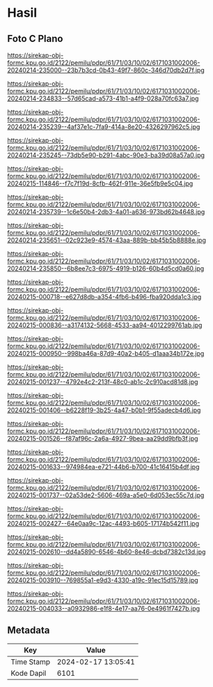# Hasil

## Foto C Plano

https://sirekap-obj-formc.kpu.go.id/2122/pemilu/pdpr/61/71/03/10/02/6171031002006-20240214-235000--23b7b3cd-0b43-49f7-860c-346d70db2d7f.jpg

https://sirekap-obj-formc.kpu.go.id/2122/pemilu/pdpr/61/71/03/10/02/6171031002006-20240214-234833--57d65cad-a573-41b1-a4f9-028a70fc63a7.jpg

https://sirekap-obj-formc.kpu.go.id/2122/pemilu/pdpr/61/71/03/10/02/6171031002006-20240214-235239--4af37e1c-7fa9-414a-8e20-4326297962c5.jpg

https://sirekap-obj-formc.kpu.go.id/2122/pemilu/pdpr/61/71/03/10/02/6171031002006-20240214-235245--73db5e90-b291-4abc-90e3-ba39d08a57a0.jpg

https://sirekap-obj-formc.kpu.go.id/2122/pemilu/pdpr/61/71/03/10/02/6171031002006-20240215-114846--f7c7f19d-8cfb-462f-911e-36e5fb9e5c04.jpg

https://sirekap-obj-formc.kpu.go.id/2122/pemilu/pdpr/61/71/03/10/02/6171031002006-20240214-235739--1c6e50b4-2db3-4a01-a636-973bd62b4648.jpg

https://sirekap-obj-formc.kpu.go.id/2122/pemilu/pdpr/61/71/03/10/02/6171031002006-20240214-235651--02c923e9-4574-43aa-889b-bb45b5b8888e.jpg

https://sirekap-obj-formc.kpu.go.id/2122/pemilu/pdpr/61/71/03/10/02/6171031002006-20240214-235850--6b8ee7c3-6975-4919-b126-60b4d5cd0a60.jpg

https://sirekap-obj-formc.kpu.go.id/2122/pemilu/pdpr/61/71/03/10/02/6171031002006-20240215-000718--e627d8db-a354-4fb6-b496-fba920dda1c3.jpg

https://sirekap-obj-formc.kpu.go.id/2122/pemilu/pdpr/61/71/03/10/02/6171031002006-20240215-000836--a3174132-5668-4533-aa94-4012299761ab.jpg

https://sirekap-obj-formc.kpu.go.id/2122/pemilu/pdpr/61/71/03/10/02/6171031002006-20240215-000950--998ba46a-87d9-40a2-b405-d1aaa34b172e.jpg

https://sirekap-obj-formc.kpu.go.id/2122/pemilu/pdpr/61/71/03/10/02/6171031002006-20240215-001237--4792e4c2-213f-48c0-ab1c-2c910acd81d8.jpg

https://sirekap-obj-formc.kpu.go.id/2122/pemilu/pdpr/61/71/03/10/02/6171031002006-20240215-001406--b6228f19-3b25-4a47-b0b1-9f55adecb4d6.jpg

https://sirekap-obj-formc.kpu.go.id/2122/pemilu/pdpr/61/71/03/10/02/6171031002006-20240215-001526--f87af96c-2a6a-4927-9bea-aa29dd9bfb3f.jpg

https://sirekap-obj-formc.kpu.go.id/2122/pemilu/pdpr/61/71/03/10/02/6171031002006-20240215-001633--974984ea-e721-44b6-b700-41c16415b4df.jpg

https://sirekap-obj-formc.kpu.go.id/2122/pemilu/pdpr/61/71/03/10/02/6171031002006-20240215-001737--02a53de2-5606-469a-a5e0-6d053ec55c7d.jpg

https://sirekap-obj-formc.kpu.go.id/2122/pemilu/pdpr/61/71/03/10/02/6171031002006-20240215-002427--64e0aa9c-12ac-4493-b605-17174b542f11.jpg

https://sirekap-obj-formc.kpu.go.id/2122/pemilu/pdpr/61/71/03/10/02/6171031002006-20240215-002610--dd4a5890-6546-4b60-8e46-dcbd7382c13d.jpg

https://sirekap-obj-formc.kpu.go.id/2122/pemilu/pdpr/61/71/03/10/02/6171031002006-20240215-003910--769855a1-e9d3-4330-a19c-91ec15d15789.jpg

https://sirekap-obj-formc.kpu.go.id/2122/pemilu/pdpr/61/71/03/10/02/6171031002006-20240215-004033--a0932986-e1f8-4e17-aa76-0e4961f7427b.jpg


## Metadata

| Key        | Value               |
| ---------- | ------------------- |
| Time Stamp | 2024-02-17 13:05:41 |
| Kode Dapil | 6101                |



